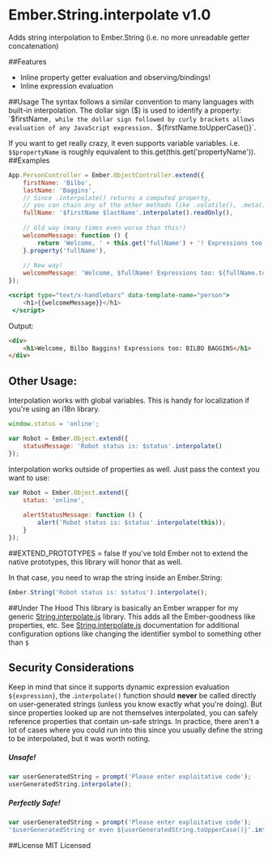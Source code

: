 Ember.String.interpolate v1.0
=================

Adds string interpolation to Ember.String (i.e. no more unreadable getter concatenation)

##Features
* Inline property getter evaluation and observing/bindings!
* Inline expression evaluation

##Usage
The syntax follows a similar convention to many languages with built-in interpolation. The dollar sign ($) is used to identify a property: `$firstName`, while the dollar sign followed by curly brackets allows evaluation of any JavaScript expression. `${firstName.toUpperCase()}`.

If you want to get really crazy, it even supports variable variables. i.e. `$$propertyName` is roughly equivalent to this.get(this.get('propertyName')).
##Examples
```javascript
App.PersonController = Ember.ObjectController.extend({
    firstName: 'Bilbo',
    lastName: 'Baggins',
    // Since .interpolate() returns a computed property,
    // you can chain any of the other methods like .volatile(), .meta(), etc
    fullName: '$firstName $lastName'.interpolate().readOnly(),
    
    // Old way (many times even worse than this!)
    welcomeMessage: function () {
        return 'Welcome, ' + this.get('fullName') + '! Expressions too: ' + this.get('fullName').toUpperCase();
    }.property('fullName'),
    
    // New way!
    welcomeMessage: 'Welcome, $fullName! Expressions too: ${fullName.toUpperCase()}'.interpolate()
});
```

```handlebars
<script type="text/x-handlebars" data-template-name="person">
    <h1>{{welcomeMessage}}</h1>
 </script>
```

Output:

```html
<div>
    <h1>Welcome, Bilbo Baggins! Expressions too: BILBO BAGGINS</h1>
</div>
```

## Other Usage:
Interpolation works with global variables. This is handy for localization if you're using an i18n library.

```javascript
window.status = 'online';

var Robot = Ember.Object.extend({
    statusMessage: 'Robot status is: $status'.interpolate()
});
```

Interpolation works outside of properties as well. Just pass the context you want to use:

```javascript
var Robot = Ember.Object.extend({
    status: 'online',
    
    alertStatusMessage: function () {
        alert('Robot status is: $status'.interpolate(this));
    }
});

```

##EXTEND_PROTOTYPES = false
If you've told Ember not to extend the native prototypes, this library will honor that as well.

In that case, you need to wrap the string inside an Ember.String:
```javascript
Ember.String('Robot status is: $status').interpolate();
```

##Under The Hood
This library is basically an Ember wrapper for my generic [String.interpolate.js](https://github.com/jayphelps/string.interpolate.js) library. This adds all the Ember-goodness like properties, etc.
See [String.interpolate.js](https://github.com/jayphelps/string.interpolate.js) documentation for additional configuration options like changing the identifier symbol to something other than `$`

## Security Considerations
Keep in mind that since it supports dynamic expression evaluation `${expression}`, the .`interpolate()` function should **never** be called directly on user-generated strings (unless you know exactly what you're doing). But since properties looked up are not themselves interpolated, you can safely reference properties that contain un-safe strings. In practice, there aren't a lot of cases where you could run into this since you usually define the string to be interpolated, but it was worth noting.

##### Unsafe!
```javascript
var userGeneratedString = prompt('Please enter exploitative code');
userGeneratedString.interpolate();
```
##### Perfectly Safe!
```javascript
var userGeneratedString = prompt('Please enter exploitative code');
'$userGeneratedString or even ${userGeneratedString.toUpperCase()}'.interpolate({ userGeneratedString: userGeneratedString });
```

##License
MIT Licensed
